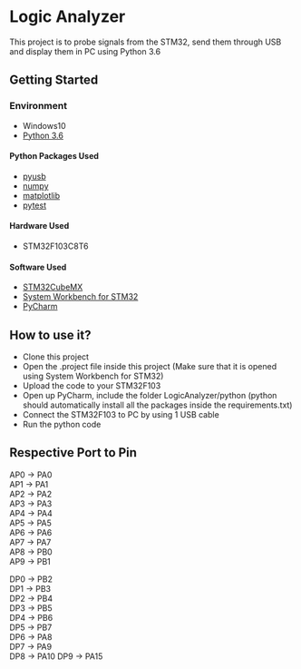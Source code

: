 # Logic Analyzer
This project is to probe signals from the STM32, send them through USB and display them in PC using Python 3.6

## Getting Started

### Environment
* Windows10
* [Python 3.6](https://www.python.org/downloads/release/python-366/)

#### Python Packages Used
* [pyusb](https://github.com/pyusb/pyusb)
* [numpy](http://www.numpy.org/)
* [matplotlib](https://matplotlib.org/)
* [pytest](https://pytest.org/)

#### Hardware Used
* STM32F103C8T6

#### Software Used
* [STM32CubeMX](https://www.st.com/en/development-tools/stm32cubemx.html)
* [System Workbench for STM32](https://www.st.com/en/development-tools/sw4stm32.html)
* [PyCharm](https://www.jetbrains.com/pycharm/)

## How to use it?
* Clone this project
* Open the .project file inside this project (Make sure that it is opened using System Workbench for STM32)
* Upload the code to your STM32F103
* Open up PyCharm, include the folder LogicAnalyzer/python (python should automatically install all the packages inside the       requirements.txt)
* Connect the STM32F103 to PC by using 1 USB cable
* Run the python code

## Respective Port to Pin
AP0 -> PA0  
AP1 -> PA1  
AP2 -> PA2  
AP3 -> PA3  
AP4 -> PA4  
AP5 -> PA5  
AP6 -> PA6  
AP7 -> PA7  
AP8 -> PB0  
AP9 -> PB1  
  
DP0 -> PB2  
DP1 -> PB3  
DP2 -> PB4  
DP3 -> PB5  
DP4 -> PB6  
DP5 -> PB7  
DP6 -> PA8  
DP7 -> PA9  
DP8 -> PA10 
DP9 -> PA15 
